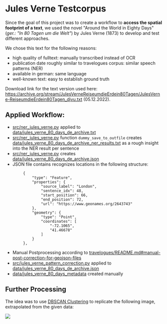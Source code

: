 # Jules Verne Testcorpus

Since the goal of this project was to create a workflow to **access the spatial footprint of a text**, we used the novel "Around the World in Eighty Days" (*ger.: "In 80 Tagen um die Welt"*) by Jules Verne (1873) to develop and test different approaches.

We chose this text for the following reasons:

+ high quality of fulltext: manually transcribed instead of OCR
+ publication date roughly similar to travelogues corpus: similar speech patterns (NER)
+ available in german: same language
+ well-known text: easy to establish ground truth

Download link for the text version used here: https://archive.org/stream/JulesVerneReiseumdieErdein80Tagen/JulesVerne-ReiseumdieErdein80Tagen_djvu.txt (05.12.2022).

## Applied Workflow:

+ [src/ner_jules_verne.py](src/ner_jules_verne.py) applied to [data/jules_verne_80_days_de_archive.txt](data/jules_verne_80_days_de_archive.txt)
+ [src/ner_jules_verne.py](src/ner_jules_verne.py) function ```dummy_save_to_outfile``` creates [data/jules_verne_80_days_de_archive_ner_results.txt](data/jules_verne_80_days_de_archive_ner_results.txt) as a rough insight into the NER result per sentence
+ [src/ner_jules_verne.py](src/ner_jules_verne.py) creates [data/jules_verne_80_days_de_archive.json](data/jules_verne_80_days_de_archive.json)
+ JSON file contains recognizes locations in the following structure:

```
        {
            "type": "Feature",
            "properties": {
                "source_label": "London",
                "sentence_idx": 48,
                "start_position": 66,
                "end_position": 72,
                "url": "https://www.geonames.org/2643743"
            },
            "geometry": {
                "type": "Point",
                "coordinates": [
                    "-72.1065",
                    "41.46678"
                ]
            }
        },
````
+ Manual Postprocessing according to [travelogues/README.md#manual-post-correction-for-geojson-files](reiseberichte_kartiert/travelogues/README.md#manual-post-correction-for-geojson-files)
+ [src/jules_verne_pattern_correction.py](src/jules_verne_pattern_correction.py) applied to [data/jules_verne_80_days_de_archive.json](data/jules_verne_80_days_de_archive.json)
+ [data/jules_verne_80_days_metadata](data/jules_verne_80_days_metadata) created manually

## Further Processing

The idea was to use [DBSCAN Clustering](reiseberichte_kartriert/Clusteranalyse/README.md) to replicate the following image, extrapolated from the given data:

![](data/Around_the_World_in_Eighty_Days_map.png)

